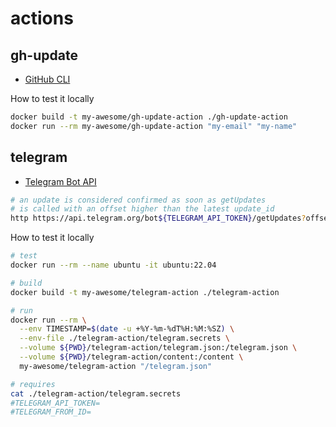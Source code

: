 # actions

## gh-update

* [GitHub CLI](https://cli.github.com/manual)

How to test it locally
```bash
docker build -t my-awesome/gh-update-action ./gh-update-action
docker run --rm my-awesome/gh-update-action "my-email" "my-name"
```

## telegram

* [Telegram Bot API](https://core.telegram.org/bots/api#getupdates)

```bash
# an update is considered confirmed as soon as getUpdates
# is called with an offset higher than the latest update_id
http https://api.telegram.org/bot${TELEGRAM_API_TOKEN}/getUpdates?offset=${TELEGRAM_OFFSET}
```

How to test it locally
```bash
# test
docker run --rm --name ubuntu -it ubuntu:22.04

# build
docker build -t my-awesome/telegram-action ./telegram-action

# run
docker run --rm \
  --env TIMESTAMP=$(date -u +%Y-%m-%dT%H:%M:%SZ) \
  --env-file ./telegram-action/telegram.secrets \
  --volume ${PWD}/telegram-action/telegram.json:/telegram.json \
  --volume ${PWD}/telegram-action/content:/content \
  my-awesome/telegram-action "/telegram.json"

# requires
cat ./telegram-action/telegram.secrets
#TELEGRAM_API_TOKEN=
#TELEGRAM_FROM_ID=
```
